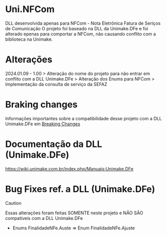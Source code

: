 # Uni.NFCom
DLL desenvolvida apenas para NFCom - Nota Eletrônica Fatura de Seriços de Comunicação
O projeto foi baseado na DLL da Unimake.DFe e foi alterado epenas para comportar a NFCom, não causando conflito com a biblioteca na Unimake.

# Alterações
2024.01.09 - 1.00
    > Alteração do nome do projeto para não entrar em conflito com a DLL Unimake.DFe
    > Alteração dos Enums para NFCom
    > Implementação da consulta de serviço da SEFAZ

# Braking changes
Informações importantes sobre a compatibilidade desse projeto com a DLL Unimake.DFe em [Breaking Changes](https://github.com/rlimaoc/Unimake/blob/main/Breaking-Changes.md) 

# Documentação da DLL (Unimake.DFe)
https://wiki.unimake.com.br/index.php/Manuais:Unimake.DFe

# Bug Fixes ref. a DLL (Unimake.DFe)
> [!CAUTION]
> Essas alterações foram feitas SOMENTE neste projeto e NÃO SÃO compatíveis com a DLL Unimake.DFe

+ Enums
  FinalidadeNFe.Auste => Enum FinalidadeNFe.Ajuste
